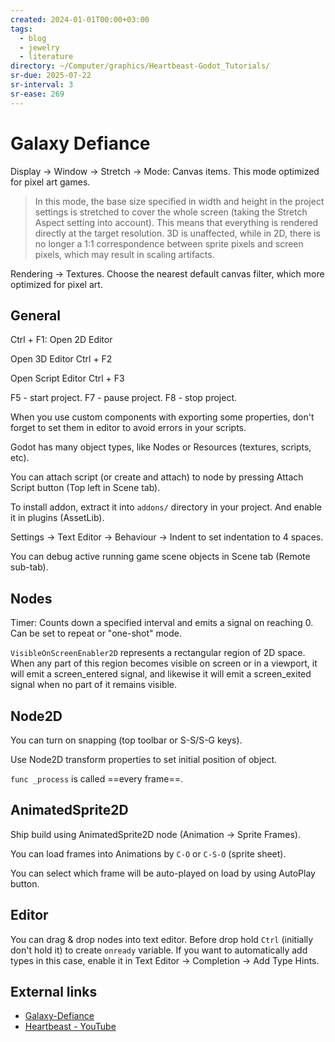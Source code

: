 ```yaml
---
created: 2024-01-01T00:00+03:00
tags:
  - blog
  - jewelry
  - literature
directory: ~/Computer/graphics/Heartbeast-Godot_Tutorials/
sr-due: 2025-07-22
sr-interval: 3
sr-ease: 269
---
```


# Galaxy Defiance

Display → Window → Stretch → Mode: Canvas items. This mode optimized for pixel art games.

> In this mode, the base size specified in width and height in the project settings is stretched to cover the whole screen (taking the Stretch Aspect setting into account). This means that everything is rendered directly at the target resolution. 3D is unaffected, while in 2D, there is no longer a 1:1 correspondence between sprite pixels and screen pixels, which may result in scaling artifacts.

Rendering → Textures. Choose the nearest default canvas filter, which more optimized for pixel art.

## General

Ctrl + F1:<wbr class="f"> Open 2D Editor

Open 3D Editor Ctrl + F2

Open Script Editor Ctrl + F3

F5 - start project. F7 - pause project. F8 - stop project.

When you use custom components with exporting some properties, don't forget to set them in editor to avoid errors in your scripts.

Godot has many object types, like Nodes or Resources (textures, scripts, etc).

You can attach script (or create and attach) to node by pressing Attach Script button (Top left in Scene tab).

To install addon, extract it into `addons/` directory in your project. And enable it in plugins (AssetLib).

Settings -> Text Editor -> Behaviour -> Indent to set indentation to 4 spaces.

You can debug active running game scene objects in Scene tab (Remote sub-tab).

## Nodes

Timer: Counts down a specified interval and emits a signal on reaching 0. Can be set to repeat or "one-shot" mode.

`VisibleOnScreenEnabler2D` represents a rectangular region of 2D space. When any part of this region becomes visible on screen or in a viewport, it will emit a screen_entered signal, and likewise it will emit a screen_exited signal when no part of it remains visible.

## Node2D

You can turn on snapping (top toolbar or S-S/S-G keys).

Use Node2D transform properties to set initial position of object.

`func _process` is called ==every frame==.

## AnimatedSprite2D

Ship build using AnimatedSprite2D node (Animation -> Sprite Frames).

You can load frames into Animations by `C-O` or `C-S-O` (sprite sheet).

You can select which frame will be auto-played on load by using AutoPlay button.

## Editor

You can drag & drop nodes into text editor. Before drop hold `Ctrl` (initially don't hold it) to create `onready` variable. If you want to automatically add types in this case, enable it in Text Editor -> Completion -> Add Type Hints.

## External links

- [Galaxy-Defiance](https://github.com/uheartbeast/Galaxy-Defiance)
- [Heartbeast - YouTube](https://www.youtube.com/@uheartbeast/videos)
